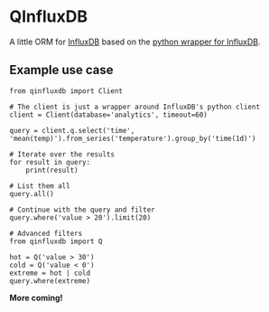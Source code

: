 QInfluxDB
=========

A little ORM for [InfluxDB](https://github.com/influxdb/influxdb) based on the
[python wrapper for InfluxDB](https://github.com/influxdb/influxdb-python).

Example use case
----------------

```
from qinfluxdb import Client

# The client is just a wrapper around InfluxDB's python client
client = Client(database='analytics', timeout=60)

query = client.q.select('time', 'mean(temp)').from_series('temperature').group_by('time(1d)')

# Iterate over the results
for result in query:
    print(result)

# List them all
query.all()

# Continue with the query and filter
query.where('value > 20').limit(20)

# Advanced filters
from qinfluxdb import Q

hot = Q('value > 30')
cold = Q('value < 0')
extreme = hot | cold
query.where(extreme)
```

**More coming!**
